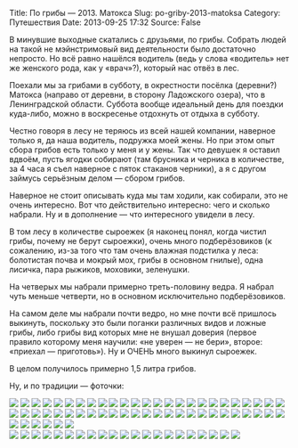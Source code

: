 Title: По грибы — 2013. Матокса
Slug: po-griby-2013-matoksa
Category: Путешествия
Date: 2013-09-25 17:32
Source: False

В минувшие выходные скатались с друзьями, по грибы. Собрать людей на такой не мэйнстримовый вид деятельности было достаточно непросто. Но всё равно нашёлся водитель (ведь у слова «водитель» нет же женского рода, как у «врач»?), который нас отвёз в лес.

Поехали мы за грибами в субботу, в окрестности посёлка (деревни?) Матокса (направо от деревни, в сторону Ладожского озера), что в Ленинградской области. Суббота вообще идеальный день для поездки куда-либо, можно в воскресенье отдохнуть от отдыха в субботу.

Честно говоря в лесу не теряюсь из всей нашей компании, наверное только я, да наша водитель, подружка моей жены. Но при этом опыт сбора грибов есть только у меня и у жены. Так что девушек я оставил вдвоём, пусть ягодки собирают (там брусника и черника в количестве, за 4 часа я съел наверное с пяток стаканов черники), а я с другом займусь серьёзным делом — сбором грибов.

Наверное не стоит описывать куда мы там ходили, как собирали, это не очень интересно. Вот что действительно интересно: чего и сколько набрали. Ну и в дополнение — что интересного увидели в лесу.

В том лесу в количестве сыроежек (я наконец понял, когда чистил грибы, почему не берут сыроежки), очень много подберёзовиков (к сожалению, из-за того что там очень влажная подстилка у леса: болотистая почва и мокрый мох, грибы в основном гнилые), одна лисичка, пара рыжиков, моховики, зеленушки.

На четверых мы набрали примерно треть-половину ведра. Я набрал чуть меньше четверти, но в основном исключительно подберёзовиков.

На самом деле мы набрали почти ведро, но мне почти всё пришлось выкинуть, поскольку это были поганки различных видов и ложные грибы, либо грибы вид которых мне не внушал доверия (первое правило которому меня научили: «не уверен — не бери», второе: «приехал — приготовь»). Ну и ОЧЕНЬ много выкинул сыроежек.

В целом получилось примерно 1,5 литра грибов.

Ну, и по традиции — фоточки:

<div class="gallery">
<a href="https://libc6.org/uploads/2013/09/21/eugenia/p1130468.jpg"><img src="https://libc6.org/uploads/2013/09/21/eugenia/mini/p1130468.jpg p1130468.jpg"></a>
<a href="https://libc6.org/uploads/2013/09/21/eugenia/p1130469.jpg"><img src="https://libc6.org/uploads/2013/09/21/eugenia/mini/p1130469.jpg p1130469.jpg"></a>
<a href="https://libc6.org/uploads/2013/09/21/eugenia/p1130471.jpg"><img src="https://libc6.org/uploads/2013/09/21/eugenia/mini/p1130471.jpg p1130471.jpg"></a>
<a href="https://libc6.org/uploads/2013/09/21/eugenia/p1130474.jpg"><img src="https://libc6.org/uploads/2013/09/21/eugenia/mini/p1130474.jpg p1130474.jpg"></a>
<a href="https://libc6.org/uploads/2013/09/21/eugenia/p1130475.jpg"><img src="https://libc6.org/uploads/2013/09/21/eugenia/mini/p1130475.jpg p1130475.jpg"></a>
<a href="https://libc6.org/uploads/2013/09/21/eugenia/p1130476.jpg"><img src="https://libc6.org/uploads/2013/09/21/eugenia/mini/p1130476.jpg p1130476.jpg"></a>
<a href="https://libc6.org/uploads/2013/09/21/eugenia/p1130477.jpg"><img src="https://libc6.org/uploads/2013/09/21/eugenia/mini/p1130477.jpg p1130477.jpg"></a>
<a href="https://libc6.org/uploads/2013/09/21/eugenia/p1130478.jpg"><img src="https://libc6.org/uploads/2013/09/21/eugenia/mini/p1130478.jpg p1130478.jpg"></a>
<a href="https://libc6.org/uploads/2013/09/21/eugenia/p1130479.jpg"><img src="https://libc6.org/uploads/2013/09/21/eugenia/mini/p1130479.jpg p1130479.jpg"></a>
<a href="https://libc6.org/uploads/2013/09/21/eugenia/p1130480.jpg"><img src="https://libc6.org/uploads/2013/09/21/eugenia/mini/p1130480.jpg p1130480.jpg"></a>
<a href="https://libc6.org/uploads/2013/09/21/eugenia/p1130481.jpg"><img src="https://libc6.org/uploads/2013/09/21/eugenia/mini/p1130481.jpg p1130481.jpg"></a>
<a href="https://libc6.org/uploads/2013/09/21/eugenia/p1130482.jpg"><img src="https://libc6.org/uploads/2013/09/21/eugenia/mini/p1130482.jpg p1130482.jpg"></a>
<a href="https://libc6.org/uploads/2013/09/21/eugenia/p1130483.jpg"><img src="https://libc6.org/uploads/2013/09/21/eugenia/mini/p1130483.jpg p1130483.jpg"></a>
<a href="https://libc6.org/uploads/2013/09/21/eugenia/p1130486.jpg"><img src="https://libc6.org/uploads/2013/09/21/eugenia/mini/p1130486.jpg p1130486.jpg"></a>
<a href="https://libc6.org/uploads/2013/09/21/eugenia/p1130487.jpg"><img src="https://libc6.org/uploads/2013/09/21/eugenia/mini/p1130487.jpg p1130487.jpg"></a>
<a href="https://libc6.org/uploads/2013/09/21/eugenia/p1130488.jpg"><img src="https://libc6.org/uploads/2013/09/21/eugenia/mini/p1130488.jpg p1130488.jpg"></a>
<a href="https://libc6.org/uploads/2013/09/21/eugenia/p1130489.jpg"><img src="https://libc6.org/uploads/2013/09/21/eugenia/mini/p1130489.jpg p1130489.jpg"></a>
<a href="https://libc6.org/uploads/2013/09/21/eugenia/p1130490.jpg"><img src="https://libc6.org/uploads/2013/09/21/eugenia/mini/p1130490.jpg p1130490.jpg"></a>
<a href="https://libc6.org/uploads/2013/09/21/eugenia/p1130491.jpg"><img src="https://libc6.org/uploads/2013/09/21/eugenia/mini/p1130491.jpg p1130491.jpg"></a>
<a href="https://libc6.org/uploads/2013/09/21/eugenia/p1130492.jpg"><img src="https://libc6.org/uploads/2013/09/21/eugenia/mini/p1130492.jpg p1130492.jpg"></a>
<a href="https://libc6.org/uploads/2013/09/21/eugenia/p1130494.jpg"><img src="https://libc6.org/uploads/2013/09/21/eugenia/mini/p1130494.jpg p1130494.jpg"></a>
<a href="https://libc6.org/uploads/2013/09/21/eugenia/p1130496.jpg"><img src="https://libc6.org/uploads/2013/09/21/eugenia/mini/p1130496.jpg p1130496.jpg"></a>
<a href="https://libc6.org/uploads/2013/09/21/eugenia/p1130497.jpg"><img src="https://libc6.org/uploads/2013/09/21/eugenia/mini/p1130497.jpg p1130497.jpg"></a>
<a href="https://libc6.org/uploads/2013/09/21/eugenia/p1130498.jpg"><img src="https://libc6.org/uploads/2013/09/21/eugenia/mini/p1130498.jpg p1130498.jpg"></a>
<a href="https://libc6.org/uploads/2013/09/21/eugenia/p1130499.jpg"><img src="https://libc6.org/uploads/2013/09/21/eugenia/mini/p1130499.jpg p1130499.jpg"></a>
<a href="https://libc6.org/uploads/2013/09/21/eugenia/p1130500.jpg"><img src="https://libc6.org/uploads/2013/09/21/eugenia/mini/p1130500.jpg p1130500.jpg"></a>
<a href="https://libc6.org/uploads/2013/09/21/eugenia/p1130502.jpg"><img src="https://libc6.org/uploads/2013/09/21/eugenia/mini/p1130502.jpg p1130502.jpg"></a>
<a href="https://libc6.org/uploads/2013/09/21/eugenia/p1130504.jpg"><img src="https://libc6.org/uploads/2013/09/21/eugenia/mini/p1130504.jpg p1130504.jpg"></a>
<a href="https://libc6.org/uploads/2013/09/21/eugenia/p1130505.jpg"><img src="https://libc6.org/uploads/2013/09/21/eugenia/mini/p1130505.jpg p1130505.jpg"></a>
<a href="https://libc6.org/uploads/2013/09/21/eugenia/p1130506.jpg"><img src="https://libc6.org/uploads/2013/09/21/eugenia/mini/p1130506.jpg p1130506.jpg"></a>
<a href="https://libc6.org/uploads/2013/09/21/eugenia/p1130507.jpg"><img src="https://libc6.org/uploads/2013/09/21/eugenia/mini/p1130507.jpg p1130507.jpg"></a>
<a href="https://libc6.org/uploads/2013/09/21/eugenia/p1130508.jpg"><img src="https://libc6.org/uploads/2013/09/21/eugenia/mini/p1130508.jpg p1130508.jpg"></a>
<a href="https://libc6.org/uploads/2013/09/21/eugenia/p1130511.jpg"><img src="https://libc6.org/uploads/2013/09/21/eugenia/mini/p1130511.jpg p1130511.jpg"></a>
<a href="https://libc6.org/uploads/2013/09/21/eugenia/p1130513.jpg"><img src="https://libc6.org/uploads/2013/09/21/eugenia/mini/p1130513.jpg p1130513.jpg"></a>
<a href="https://libc6.org/uploads/2013/09/21/eugenia/p1130514.jpg"><img src="https://libc6.org/uploads/2013/09/21/eugenia/mini/p1130514.jpg p1130514.jpg"></a>
<a href="https://libc6.org/uploads/2013/09/21/eugenia/p1130517.jpg"><img src="https://libc6.org/uploads/2013/09/21/eugenia/mini/p1130517.jpg p1130517.jpg"></a>
<a href="https://libc6.org/uploads/2013/09/21/eugenia/p1130519.jpg"><img src="https://libc6.org/uploads/2013/09/21/eugenia/mini/p1130519.jpg p1130519.jpg"></a>
<a href="https://libc6.org/uploads/2013/09/21/eugenia/p1130522.jpg"><img src="https://libc6.org/uploads/2013/09/21/eugenia/mini/p1130522.jpg p1130522.jpg"></a>
<a href="https://libc6.org/uploads/2013/09/21/eugenia/p1130525.jpg"><img src="https://libc6.org/uploads/2013/09/21/eugenia/mini/p1130525.jpg p1130525.jpg"></a>
<a href="https://libc6.org/uploads/2013/09/21/eugenia/p1130527.jpg"><img src="https://libc6.org/uploads/2013/09/21/eugenia/mini/p1130527.jpg p1130527.jpg"></a>
<a href="https://libc6.org/uploads/2013/09/21/eugenia/p1130529.jpg"><img src="https://libc6.org/uploads/2013/09/21/eugenia/mini/p1130529.jpg p1130529.jpg"></a>
<a href="https://libc6.org/uploads/2013/09/21/eugenia/p1130530.jpg"><img src="https://libc6.org/uploads/2013/09/21/eugenia/mini/p1130530.jpg p1130530.jpg"></a>
<a href="https://libc6.org/uploads/2013/09/21/eugenia/p1130531.jpg"><img src="https://libc6.org/uploads/2013/09/21/eugenia/mini/p1130531.jpg p1130531.jpg"></a>
<a href="https://libc6.org/uploads/2013/09/21/eugenia/p1130532.jpg"><img src="https://libc6.org/uploads/2013/09/21/eugenia/mini/p1130532.jpg p1130532.jpg"></a>
<a href="https://libc6.org/uploads/2013/09/21/eugenia/p1130533.jpg"><img src="https://libc6.org/uploads/2013/09/21/eugenia/mini/p1130533.jpg p1130533.jpg"></a>
<a href="https://libc6.org/uploads/2013/09/21/eugenia/p1130534.jpg"><img src="https://libc6.org/uploads/2013/09/21/eugenia/mini/p1130534.jpg p1130534.jpg"></a>
<a href="https://libc6.org/uploads/2013/09/21/eugenia/p1130535.jpg"><img src="https://libc6.org/uploads/2013/09/21/eugenia/mini/p1130535.jpg p1130535.jpg"></a>
<a href="https://libc6.org/uploads/2013/09/21/eugenia/p1130539.jpg"><img src="https://libc6.org/uploads/2013/09/21/eugenia/mini/p1130539.jpg p1130539.jpg"></a>
<a href="https://libc6.org/uploads/2013/09/21/eugenia/p1130540.jpg"><img src="https://libc6.org/uploads/2013/09/21/eugenia/mini/p1130540.jpg p1130540.jpg"></a>
<a href="https://libc6.org/uploads/2013/09/21/eugenia/p1130542.jpg"><img src="https://libc6.org/uploads/2013/09/21/eugenia/mini/p1130542.jpg p1130542.jpg"></a>
<a href="https://libc6.org/uploads/2013/09/21/eugenia/p1130543.jpg"><img src="https://libc6.org/uploads/2013/09/21/eugenia/mini/p1130543.jpg p1130543.jpg"></a>
<a href="https://libc6.org/uploads/2013/09/21/eugenia/p1130544.jpg"><img src="https://libc6.org/uploads/2013/09/21/eugenia/mini/p1130544.jpg p1130544.jpg"></a>
<a href="https://libc6.org/uploads/2013/09/21/eugenia/p1130547.jpg"><img src="https://libc6.org/uploads/2013/09/21/eugenia/mini/p1130547.jpg p1130547.jpg"></a>
<a href="https://libc6.org/uploads/2013/09/21/eugenia/p1130551.jpg"><img src="https://libc6.org/uploads/2013/09/21/eugenia/mini/p1130551.jpg p1130551.jpg"></a>
<a href="https://libc6.org/uploads/2013/09/21/eugenia/p1130563.jpg"><img src="https://libc6.org/uploads/2013/09/21/eugenia/mini/p1130563.jpg p1130563.jpg"></a>
<a href="https://libc6.org/uploads/2013/09/21/eugenia/p1130569.jpg"><img src="https://libc6.org/uploads/2013/09/21/eugenia/mini/p1130569.jpg p1130569.jpg"></a>
</div>


<div class="gallery">
<a href="https://libc6.org/uploads/2013/09/21/me/dsc_2075_01.jpg"><img src="https://libc6.org/uploads/2013/09/21/me/mini/dsc_2075_01.jpg dsc_2075_01.jpg"></a>
<a href="https://libc6.org/uploads/2013/09/21/me/dsc_2076_01.jpg"><img src="https://libc6.org/uploads/2013/09/21/me/mini/dsc_2076_01.jpg dsc_2076_01.jpg"></a>
<a href="https://libc6.org/uploads/2013/09/21/me/dsc_2077_01.jpg"><img src="https://libc6.org/uploads/2013/09/21/me/mini/dsc_2077_01.jpg dsc_2077_01.jpg"></a>
<a href="https://libc6.org/uploads/2013/09/21/me/dsc_2078_01.jpg"><img src="https://libc6.org/uploads/2013/09/21/me/mini/dsc_2078_01.jpg dsc_2078_01.jpg"></a>
<a href="https://libc6.org/uploads/2013/09/21/me/dsc_2079_01.jpg"><img src="https://libc6.org/uploads/2013/09/21/me/mini/dsc_2079_01.jpg dsc_2079_01.jpg"></a>
<a href="https://libc6.org/uploads/2013/09/21/me/dsc_2080_01.jpg"><img src="https://libc6.org/uploads/2013/09/21/me/mini/dsc_2080_01.jpg dsc_2080_01.jpg"></a>
<a href="https://libc6.org/uploads/2013/09/21/me/dsc_2082_01.jpg"><img src="https://libc6.org/uploads/2013/09/21/me/mini/dsc_2082_01.jpg dsc_2082_01.jpg"></a>
<a href="https://libc6.org/uploads/2013/09/21/me/dsc_2084_01.jpg"><img src="https://libc6.org/uploads/2013/09/21/me/mini/dsc_2084_01.jpg dsc_2084_01.jpg"></a>
<a href="https://libc6.org/uploads/2013/09/21/me/dsc_2089_01.jpg"><img src="https://libc6.org/uploads/2013/09/21/me/mini/dsc_2089_01.jpg dsc_2089_01.jpg"></a>
<a href="https://libc6.org/uploads/2013/09/21/me/dsc_2090_01.jpg"><img src="https://libc6.org/uploads/2013/09/21/me/mini/dsc_2090_01.jpg dsc_2090_01.jpg"></a>
<a href="https://libc6.org/uploads/2013/09/21/me/dsc_2092_01.jpg"><img src="https://libc6.org/uploads/2013/09/21/me/mini/dsc_2092_01.jpg dsc_2092_01.jpg"></a>
<a href="https://libc6.org/uploads/2013/09/21/me/dsc_2093_01.jpg"><img src="https://libc6.org/uploads/2013/09/21/me/mini/dsc_2093_01.jpg dsc_2093_01.jpg"></a>
<a href="https://libc6.org/uploads/2013/09/21/me/dsc_2097_01.jpg"><img src="https://libc6.org/uploads/2013/09/21/me/mini/dsc_2097_01.jpg dsc_2097_01.jpg"></a>
<a href="https://libc6.org/uploads/2013/09/21/me/dsc_2098_01.jpg"><img src="https://libc6.org/uploads/2013/09/21/me/mini/dsc_2098_01.jpg dsc_2098_01.jpg"></a>
<a href="https://libc6.org/uploads/2013/09/21/me/dsc_2100_01.jpg"><img src="https://libc6.org/uploads/2013/09/21/me/mini/dsc_2100_01.jpg dsc_2100_01.jpg"></a>
<a href="https://libc6.org/uploads/2013/09/21/me/dsc_2103_01.jpg"><img src="https://libc6.org/uploads/2013/09/21/me/mini/dsc_2103_01.jpg dsc_2103_01.jpg"></a>
<a href="https://libc6.org/uploads/2013/09/21/me/dsc_2104_01.jpg"><img src="https://libc6.org/uploads/2013/09/21/me/mini/dsc_2104_01.jpg dsc_2104_01.jpg"></a>
<a href="https://libc6.org/uploads/2013/09/21/me/dsc_2105_01.jpg"><img src="https://libc6.org/uploads/2013/09/21/me/mini/dsc_2105_01.jpg dsc_2105_01.jpg"></a>
<a href="https://libc6.org/uploads/2013/09/21/me/dsc_2107_01.jpg"><img src="https://libc6.org/uploads/2013/09/21/me/mini/dsc_2107_01.jpg dsc_2107_01.jpg"></a>
<a href="https://libc6.org/uploads/2013/09/21/me/dsc_2108_01.jpg"><img src="https://libc6.org/uploads/2013/09/21/me/mini/dsc_2108_01.jpg dsc_2108_01.jpg"></a>
<a href="https://libc6.org/uploads/2013/09/21/me/dsc_2109_01.jpg"><img src="https://libc6.org/uploads/2013/09/21/me/mini/dsc_2109_01.jpg dsc_2109_01.jpg"></a>
</div>
